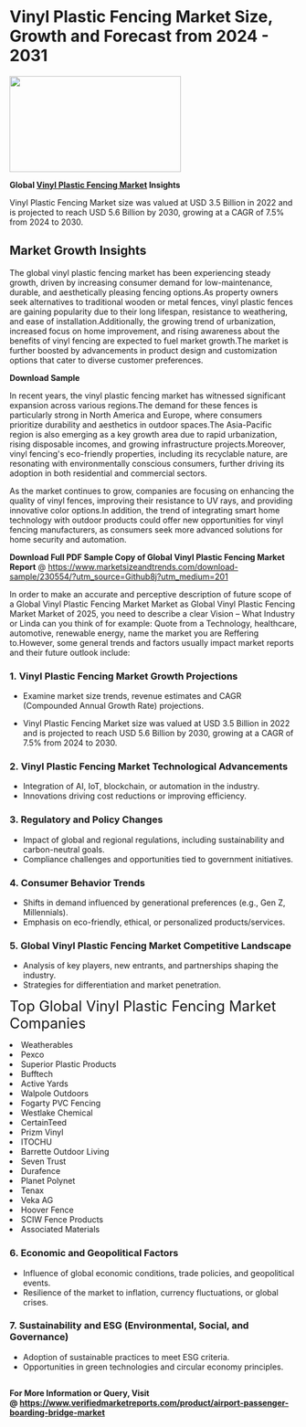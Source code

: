 <H1>Vinyl Plastic Fencing Market Size, Growth and Forecast from 2024 - 2031</H1><img class="aligncenter size-medium wp-image-584254" src="https://thirdeyenews.in/wp-content/uploads/2024/09/Global-Market-Research-300x168.jpeg" alt="" width="300" height="168" /><p><strong>Global&nbsp;<a href="https://www.marketsizeandtrends.com/download-sample/230554/?utm_source=Github8j?utm_medium=201">Vinyl Plastic Fencing Market</a> Insights</strong></p><p>Vinyl Plastic Fencing Market size was valued at USD 3.5 Billion in 2022 and is projected to reach USD 5.6 Billion by 2030, growing at a CAGR of 7.5% from 2024 to 2030.</p><p><h2>Market Growth Insights</h2> <p>The global vinyl plastic fencing market has been experiencing steady growth, driven by increasing consumer demand for low-maintenance, durable, and aesthetically pleasing fencing options.As property owners seek alternatives to traditional wooden or metal fences, vinyl plastic fences are gaining popularity due to their long lifespan, resistance to weathering, and ease of installation.Additionally, the growing trend of urbanization, increased focus on home improvement, and rising awareness about the benefits of vinyl fencing are expected to fuel market growth.The market is further boosted by advancements in product design and customization options that cater to diverse customer preferences.</p> <p><strong>Download Sample</strong></p> <p>In recent years, the vinyl plastic fencing market has witnessed significant expansion across various regions.The demand for these fences is particularly strong in North America and Europe, where consumers prioritize durability and aesthetics in outdoor spaces.The Asia-Pacific region is also emerging as a key growth area due to rapid urbanization, rising disposable incomes, and growing infrastructure projects.Moreover, vinyl fencing's eco-friendly properties, including its recyclable nature, are resonating with environmentally conscious consumers, further driving its adoption in both residential and commercial sectors.</p> <p>As the market continues to grow, companies are focusing on enhancing the quality of vinyl fences, improving their resistance to UV rays, and providing innovative color options.In addition, the trend of integrating smart home technology with outdoor products could offer new opportunities for vinyl fencing manufacturers, as consumers seek more advanced solutions for home security and automation.</p> <p><span class=""><strong>Download Full PDF Sample Copy of Global Vinyl Plastic Fencing Market Report</strong> @ <a href="https://www.marketsizeandtrends.com/download-sample/230554/?utm_source=Github8j?utm_medium=201" target="_blank">https://www.marketsizeandtrends.com/download-sample/230554/?utm_source=Github8j?utm_medium=201</a></span></p><p>In order to make an accurate and perceptive description of future scope of a Global&nbsp;Vinyl Plastic Fencing Market Market as Global&nbsp;Vinyl Plastic Fencing Market Market of 2025, you need to describe a clear Vision &ndash; What Industry or Linda can you think of for example: Quote from a Technology, healthcare, automotive, renewable energy, name the market you are Reffering to.However, some general trends and factors usually impact market reports and their future outlook include:</p><h3>1.&nbsp;<strong>Vinyl Plastic Fencing Market Growth Projections</strong></h3><ul><li>Examine market size trends, revenue estimates and CAGR (Compounded Annual Growth Rate) projections.</li><li><p>Vinyl Plastic Fencing Market size was valued at USD 3.5 Billion in 2022 and is projected to reach USD 5.6 Billion by 2030, growing at a CAGR of 7.5% from 2024 to 2030.</p></li></ul><h3>2.&nbsp;<strong>Vinyl Plastic Fencing Market Technological Advancements</strong></h3><ul><li>Integration of AI, IoT, blockchain, or automation in the industry.</li><li>Innovations driving cost reductions or improving efficiency.</li></ul><h3>3.&nbsp;<strong>Regulatory and Policy Changes</strong></h3><ul><li>Impact of global and regional regulations, including sustainability and carbon-neutral goals.</li><li>Compliance challenges and opportunities tied to government initiatives.</li></ul><h3>4.&nbsp;<strong>Consumer Behavior Trends</strong></h3><ul><li>Shifts in demand influenced by generational preferences (e.g., Gen Z, Millennials).</li><li>Emphasis on eco-friendly, ethical, or personalized products/services.</li></ul><h3>5.&nbsp;<strong>Global Vinyl Plastic Fencing Market Competitive Landscape</strong></h3><ul><li>Analysis of key players, new entrants, and partnerships shaping the industry.</li><li>Strategies for differentiation and market penetration.</li></ul><p data-pm-slice="1 1 []"><span style="color: inherit; font-family: inherit; font-size: 25px;">Top Global Vinyl Plastic Fencing Market Companies</span></p><div class="" data-test-id=""><p><li>Weatherables</li><li> Pexco</li><li> Superior Plastic Products</li><li> Bufftech</li><li> Active Yards</li><li> Walpole Outdoors</li><li> Fogarty PVC Fencing</li><li> Westlake Chemical</li><li> CertainTeed</li><li> Prizm Vinyl</li><li> ITOCHU</li><li> Barrette Outdoor Living</li><li> Seven Trust</li><li> Durafence</li><li> Planet Polynet</li><li> Tenax</li><li> Veka AG</li><li> Hoover Fence</li><li> SCIW Fence Products</li><li> Associated Materials</li></p></div><h3>6.&nbsp;<strong>Economic and Geopolitical Factors</strong></h3><ul><li>Influence of global economic conditions, trade policies, and geopolitical events.</li><li>Resilience of the market to inflation, currency fluctuations, or global crises.</li></ul><h3>7.&nbsp;<strong>Sustainability and ESG (Environmental, Social, and Governance)</strong></h3><ul><li>Adoption of sustainable practices to meet ESG criteria.</li><li>Opportunities in green technologies and circular economy principles.</li></ul><h2><strong style="font-size: 14px;">For More Information or Query, Visit @&nbsp;</strong><a style="background-color: #ffffff; font-size: 14px;" href="https://www.marketsizeandtrends.com/report/vinyl-plastic-fencing-market/" target="_blank">https://www.verifiedmarketreports.com/product/airport-passenger-boarding-bridge-market</a></h2>